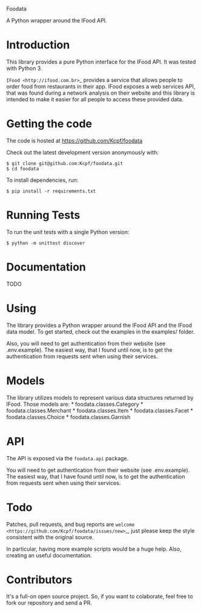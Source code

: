 ﻿Foodata

A Python wrapper around the IFood API.

Introduction
============

This library provides a pure Python interface for the IFood API. It was tested with Python 3.

`IFood <http://ifood.com.br>`_ provides a service that allows people to order food from restaurants in their app. IFood exposes a web services API, that was found during a network analysis on their website and this library is intended to make it easier for all people to access these provided data.

Getting the code
================

The code is hosted at https://github.com/Kcpf/foodata

Check out the latest development version anonymously with:

    $ git clone git@github.com:Kcpf/foodata.git
    $ cd foodata

To install dependencies, run:

    $ pip install -r requirements.txt

Running Tests
=============
To run the unit tests with a single Python version:

    $ python -m unittest discover

Documentation
=============
TODO

Using
=====

The library provides a Python wrapper around the IFood API and the IFood data model. To get started, check out the examples in the examples/ folder.

Also, you will need to get authentication from their website (see .env.example). The easiest way, that I found until now, is to get the authentication from requests sent when using their services. 

Models
=====

The library utilizes models to represent various data structures returned by IFood. Those models are:
    * foodata.classes.Category
    * foodata.classes.Merchant
    * foodata.classes.Item
    * foodata.classes.Facet
    * foodata.classes.Choice
    * foodata.classes.Garnish

API
=====

The API is exposed via the ``foodata.api`` package.

You will need to get authentication from their website (see .env.example). The easiest way, that I have found until now, is to get the authentication from requests sent when using their services. 

Todo
=====

Patches, pull requests, and bug reports are `welcome <https://github.com/Kcpf/foodata/issues/new>`_, just please keep the style consistent with the original source.

In particular, having more example scripts would be a huge help. Also, creating an useful documentation.

Contributors
=====

It's a full-on open source project. So, if you want to colaborate, feel free to fork our repository and send a PR. 
